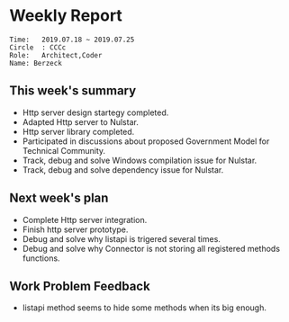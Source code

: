 # Weekly Report 
```
Time: 	2019.07.18 ~ 2019.07.25
Circle	: CCCc
Role:	Architect,Coder
Name: Berzeck
```
## This week's summary

- Http server design startegy completed.
- Adapted Http server to Nulstar.
- Http server library completed.
- Participated in discussions about proposed Government Model for Technical Community.
- Track, debug and solve Windows compilation issue for Nulstar.
- Track, debug and solve dependency issue for Nulstar.

## Next week's plan

- Complete Http server integration.
- Finish http server prototype.
- Debug and solve why listapi is trigered several times.
- Debug and solve why Connector is not storing all registered methods functions.

## Work Problem Feedback

- listapi method seems to hide some methods when its big enough.

